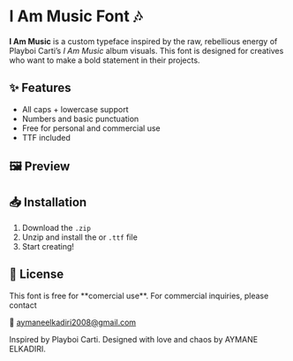 # I Am Music Font 🎶

**I Am Music** is a custom typeface inspired by the raw, rebellious energy of Playboi Carti’s *I Am Music* album visuals. This font is designed for creatives who want to make a bold statement in their projects.

## ✨ Features

- All caps + lowercase support
- Numbers and basic punctuation
- Free for personal and commercial use
- TTF included

## 🖼️ Preview



## 📥 Installation

1. Download the `.zip`
2. Unzip and install the or `.ttf` file
3. Start creating!

## 📝 License

This font is free for \*\*comercial use\*\*. For commercial inquiries, please contact&#x20;

💌 [aymaneelkadiri2008@gmail.com](mailto\:aymaneelkadiri2008@gmail.com)

Inspired by Playboi Carti. Designed with love and chaos by AYMANE ELKADIRI.
